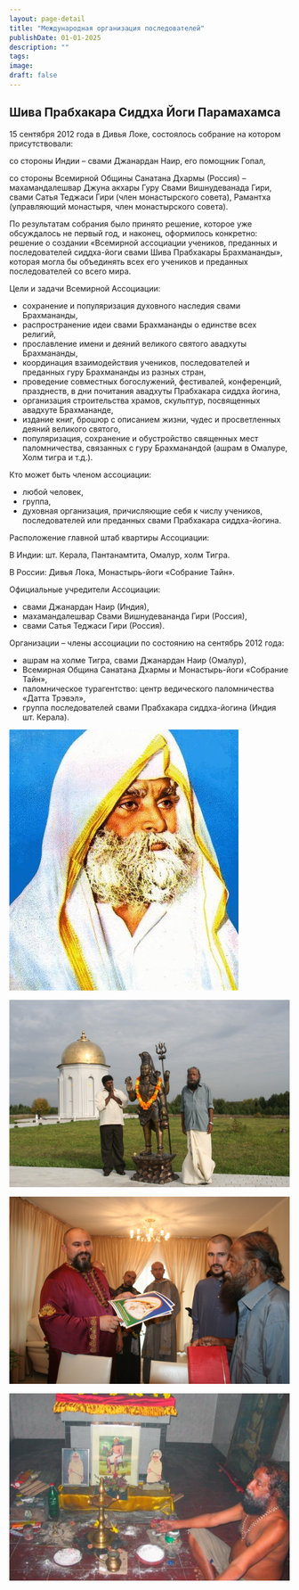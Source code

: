 ```yaml
---
layout: page-detail
title: "Международная организация последователей"
publishDate: 01-01-2025
description: ""
tags:
image:
draft: false
---
```


## Шива Прабхакара Сиддха Йоги Парамахамса

15 сентября 2012 года в Дивья Локе, состоялось собрание на котором присутствовали: 

со стороны Индии – свами Джанардан Наир, его помощник Гопал,

со стороны Всемирной Общины Санатана Дхармы (Россия) – махамандалешвар Джуна акхары Гуру Свами Вишнудеванада Гири, свами Сатья Теджаси Гири (член монастырского совета), Рамантха (управляющий монастыря, член монастырского совета).

По результатам собрания было принято решение, которое уже обсуждалось не первый год, и наконец, оформилось конкретно: решение о создании «Всемирной ассоциации учеников, преданных и последователей сиддха-йоги свами Шива Прабхакары Брахмананды», которая могла бы объединять всех его учеников и преданных последователей со всего мира.

Цели и задачи Всемирной Ассоциации:

* сохранение и популяризация духовного наследия свами Брахмананды,
* распространение идеи свами Брахмананды о единстве всех религий,
* прославление имени и деяний великого святого авадхуты Брахмананды,
* координация взаимодействия учеников, последователей и преданных гуру Брахмананды из разных стран,
* проведение совместных богослужений, фестивалей, конференций, празднеств, в дни почитания авадхуты Прабхакара сиддха йогина,
* организация строительства храмов, скульптур, посвященных авадхуте Брахмананде,
* издание книг, брошюр с описанием жизни, чудес и просветленных деяний великого святого,
* популяризация, сохранение и обустройство священных мест паломничества, связанных с гуру Брахманандой (ашрам в Омалуре, Холм тигра и т.д.).

Кто может быть членом ассоциации:

* любой человек,
* группа,
* духовная организация, причисляющие себя к числу учеников, последователей или преданных свами Прабхакара сиддха-йогина.

Расположение главной штаб квартиры Ассоциации:

В Индии: шт. Керала, Пантанамтита, Омалур, холм Тигра.

В России: Дивья Лока, Монастырь-йоги «Собрание Тайн».

Официальные учредители Ассоциации:

* свами Джанардан Наир (Индия),
* махамандалешвар Свами Вишнудевананда Гири (Россия),
* свами Сатья Теджаси Гири (Россия).

Организации – члены ассоциации по состоянию на сентябрь 2012 года:

* ашрам на холме Тигра, свами Джанардан Наир (Омалур),
* Всемирная Община Санатана Дхармы и Монастырь-йоги «Собрание Тайн»,
* паломническое турагентство: центр ведического паломничества «Датта Трэвэл»,
* группа последователей свами Прабхакара сиддха-йогина (Индия шт. Керала).

![](/binaries/am/8659.jpg)

![](/binaries/am/8660.jpg)

![](/binaries/am/8661.jpg)

![](/binaries/am/8662.jpg)
  
  
